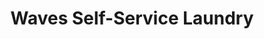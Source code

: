---
title: "Waves Self-Service Laundry"
url: /portland/waves-self-service-laundry/
shop: Wäscherei
---
